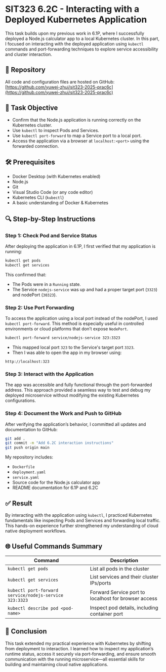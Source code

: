 # SIT323 6.2C - Interacting with a Deployed Kubernetes Application

This task builds upon my previous work in 6.1P, where I successfully deployed a Node.js calculator app to a local Kubernetes cluster. In this part, I focused on interacting with the deployed application using `kubectl` commands and port-forwarding techniques to explore service accessibility and cluster interaction.

## 📂 Repository

All code and configuration files are hosted on GitHub:  
[https://github.com/yuwei-zhui/sit323-2025-prac6c](https://github.com/yuwei-zhui/sit323-2025-prac6c)

## 🎯 Task Objective

- Confirm that the Node.js application is running correctly on the Kubernetes cluster.
- Use `kubectl` to inspect Pods and Services.
- Use `kubectl port-forward` to map a Service port to a local port.
- Access the application via a browser at `localhost:<port>` using the forwarded connection.

## 🛠️ Prerequisites

- Docker Desktop (with Kubernetes enabled)
- Node.js
- Git
- Visual Studio Code (or any code editor)
- Kubernetes CLI (`kubectl`)
- A basic understanding of Docker & Kubernetes

## 🔍 Step-by-Step Instructions

### Step 1: Check Pod and Service Status

After deploying the application in 6.1P, I first verified that my application is running:

```bash
kubectl get pods
kubectl get services
```

This confirmed that:
- The Pods were in a `Running` state.
- The Service `nodejs-service` was up and had a proper target port (`3323`) and nodePort (`30323`).

### Step 2: Use Port Forwarding

To access the application using a local port instead of the nodePort, I used `kubectl port-forward`. This method is especially useful in controlled environments or cloud platforms that don’t expose `NodePort`.

```bash
kubectl port-forward service/nodejs-service 323:3323
```

- This mapped local port `323` to the Service's target port `3323`.
- Then I was able to open the app in my browser using:

```
http://localhost:323
```

### Step 3: Interact with the Application

The app was accessible and fully functional through the port-forwarded address. This approach provided a seamless way to test and debug my deployed microservice without modifying the existing Kubernetes configurations.

### Step 4: Document the Work and Push to GitHub

After verifying the application’s behavior, I committed all updates and documentation to GitHub:

```bash
git add .
git commit -m "Add 6.2C interaction instructions"
git push origin main
```

My repository includes:
- `Dockerfile`
- `deployment.yaml`
- `service.yaml`
- Source code for the Node.js calculator app
- README documentation for 6.1P and 6.2C

## ✅ Result

By interacting with the application using `kubectl`, I practiced Kubernetes fundamentals like inspecting Pods and Services and forwarding local traffic. This hands-on experience further strengthened my understanding of cloud native deployment workflows.

## 🌐 Useful Commands Summary

| Command | Description |
|--------|-------------|
| `kubectl get pods` | List all pods in the cluster |
| `kubectl get services` | List services and their cluster IPs/ports |
| `kubectl port-forward service/nodejs-service 323:3323` | Forward Service port to localhost for browser access |
| `kubectl describe pod <pod-name>` | Inspect pod details, including container port |

## 📘 Conclusion

This task extended my practical experience with Kubernetes by shifting from deployment to interaction. I learned how to inspect my application’s runtime status, access it securely via port-forwarding, and ensure smooth communication with the running microservice—all essential skills for building and maintaining cloud native applications.
